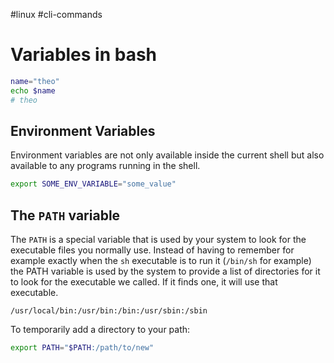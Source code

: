 #linux #cli-commands 

# Variables in bash

```bash
name="theo"
echo $name
# theo
```

## Environment Variables
Environment variables are not only available inside the current shell but also available to any programs running in the shell.

```bash
export SOME_ENV_VARIABLE="some_value"
```

## The `PATH` variable
The `PATH` is a special variable that is used by your system to look for the executable files you normally use. Instead of having to remember for example exactly when the `sh` executable is to run it (`/bin/sh` for example) the PATH variable is used by the system to provide a list of directories for it to look for the executable we called. If it finds one, it will use that executable.

```
/usr/local/bin:/usr/bin:/bin:/usr/sbin:/sbin
```

To temporarily add a directory to your path:
```bash
export PATH="$PATH:/path/to/new"
```